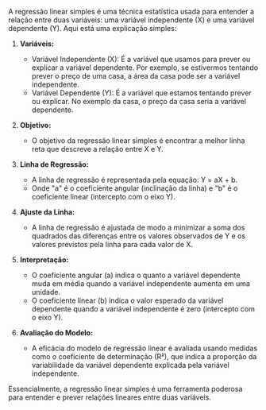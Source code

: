 A regressão linear simples é uma técnica estatística usada para entender a relação entre duas variáveis: uma variável independente (X) e uma variável dependente (Y). Aqui está uma explicação simples:

1. **Variáveis:** 
   - Variável Independente (X): É a variável que usamos para prever ou explicar a variável dependente. Por exemplo, se estivermos tentando prever o preço de uma casa, a área da casa pode ser a variável independente.
   - Variável Dependente (Y): É a variável que estamos tentando prever ou explicar. No exemplo da casa, o preço da casa seria a variável dependente.

2. **Objetivo:**
   - O objetivo da regressão linear simples é encontrar a melhor linha reta que descreve a relação entre X e Y.

3. **Linha de Regressão:**
   - A linha de regressão é representada pela equação: Y = aX + b.
   - Onde "a" é o coeficiente angular (inclinação da linha) e "b" é o coeficiente linear (intercepto com o eixo Y).

4. **Ajuste da Linha:**
   - A linha de regressão é ajustada de modo a minimizar a soma dos quadrados das diferenças entre os valores observados de Y e os valores previstos pela linha para cada valor de X.

5. **Interpretação:**
   - O coeficiente angular (a) indica o quanto a variável dependente muda em média quando a variável independente aumenta em uma unidade.
   - O coeficiente linear (b) indica o valor esperado da variável dependente quando a variável independente é zero (intercepto com o eixo Y).

6. **Avaliação do Modelo:**
   - A eficácia do modelo de regressão linear é avaliada usando medidas como o coeficiente de determinação (R²), que indica a proporção da variabilidade da variável dependente explicada pela variável independente.

Essencialmente, a regressão linear simples é uma ferramenta poderosa para entender e prever relações lineares entre duas variáveis.